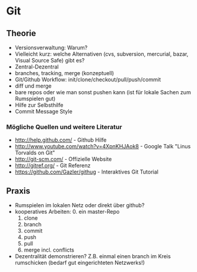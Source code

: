 # Git

## Theorie

* Versionsverwaltung: Warum?
* Vielleicht kurz: welche Alternativen (cvs, subversion, mercurial, bazar, Visual Source Safe) gibt es? <!-- Robert: nicht zu viele Alternativen, hauptsächlich konzeptionelle Unterschiede -->
* Zentral-Dezentral
* branches, tracking, merge (konzeptuell)
* Git/Github Workflow: init/clone/checkout/pull/push/commit
* diff und merge
* bare repos oder wie man sonst pushen kann (ist für lokale Sachen zum Rumspielen gut)
* Hilfe zur Selbsthilfe
* Commit Message Style


### Mögliche Quellen und weitere Literatur

* http://help.github.com/ - Github Hilfe
* http://www.youtube.com/watch?v=4XpnKHJAok8 - Google Talk "Linus Torvalds on Git"
* http://git-scm.com/ - Offizielle Website
* http://gitref.org/ - Git Referenz
* https://github.com/Gazler/githug - Interaktives Git Tutorial


## Praxis

* Rumspielen im lokalen Netz oder direkt über github?
* kooperatives Arbeiten:
  0. ein master-Repo
  1. clone
  2. branch
  3. commit
  4. push
  5. pull
  6. merge incl. conflicts
* Dezentralität demonstrieren? Z.B. einmal einen branch im Kreis rumschicken (bedarf gut eingerichteten Netzwerks!)